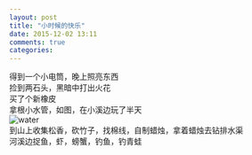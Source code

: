 ```yaml
---
layout: post
title: "小时候的快乐"
date: 2015-12-02 13:11
comments: true
categories: 
---
```

得到一个小电筒，晚上照亮东西  
捡到两石头，黑暗中打出火花  
买了个新橡皮  
拿根小水管，如图，在小溪边玩了半天  
![water](https://raw.githubusercontent.com/qiuhaidong/qiuhaidong.github.com/source/source/images/20151202_134227.jpg)  
到山上收集松香，砍竹子，找棉线，自制蜡烛，拿着蜡烛去钻排水渠  
河溪边捉鱼，虾，螃蟹，钓鱼，钓青蛙
